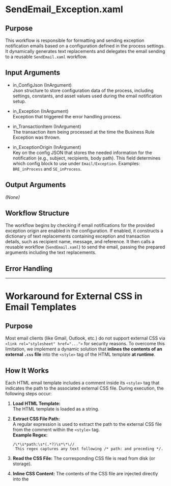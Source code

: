 # SendEmail_Exception.xaml

## Purpose
This workflow is responsible for formatting and sending exception notification emails based on a configuration defined in the process settings. It dynamically generates text replacements and delegates the email sending to a reusable `SendEmail.xaml` workflow.

## Input Arguments
- in_ConfigJson (InArgument<JObject>)  
  Json structure to store configuration data of the process, including settings, constants, and asset values used during the email notification setup.

- in_Exception (InArgument<Exception>)  
  Exception that triggered the error handling process.

- in_TransactionItem (InArgument<QueueItem>)  
  The transaction item being processed at the time the Business Rule Exception was thrown.

- in_ExceptionOrigin (InArgument<String>)  
  Key on the config JSON that stores the needed information for the notification (e.g., subject, recipients, body path). This field determines which config block to use under `Email/Exception`. Examples: `BRE_inProcess` and `SE_inProcess`.

## Output Arguments
*(None)*

## Workflow Structure
The workflow begins by checking if email notifications for the provided exception origin are enabled in the configuration. If enabled, it constructs a dictionary of text replacements containing exception and transaction details, such as recipient name, message, and reference. It then calls a reusable workflow (`SendEmail.xaml`) to send the email, passing the prepared arguments including the text replacements.

## Error Handling
---



# Workaround for External CSS in Email Templates

## Purpose

Most email clients (like Gmail, Outlook, etc.) do not support external CSS via `<link rel="stylesheet" href="...">` for security reasons. To overcome this limitation, we implement a dynamic solution that **inlines the contents of an external `.css` file** into the `<style>` tag of the HTML template **at runtime**.

## How It Works

Each HTML email template includes a comment inside its `<style>` tag that indicates the path to the associated external CSS file. During execution, the following steps occur:

1. **Load HTML Template:**  
   The HTML template is loaded as a string.

2. **Extract CSS File Path:**  
   A regular expression is used to extract the path to the external CSS file from the comment within the `<style>` tag.  
   **Example Regex:**  
   ```regex
   /\*\s*path:\s*(.*?)\s*\*\//
    This regex captures any text following /* path: and preceding */.

3. **Read the CSS File:**
    The corresponding CSS file is read from disk (or storage).

4. **Inline CSS Content:**
    The contents of the CSS file are injected directly into the <style> tag of the HTML template.

5. **Final HTML Output:**
    The final HTML contains all CSS definitions inlined inside the <style> tag, ensuring compatibility with email clients.

## Benefits
* Maintainability: External CSS remains in a single .css file, making it easy to update styles across templates.

* Reusability: The logic works for any HTML template as long as the comment is included properly.

* Email-safe output: Results in a fully inlined <style> section that works across email clients like Gmail, Outlook, etc.




